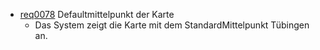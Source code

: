 * [req0078](https://github.com/PolitAktiv/politaktiv-requirements/tree/master/de/requirements/req0078.md) Defaultmittelpunkt der Karte
  * Das System zeigt die Karte mit dem StandardMittelpunkt Tübingen an.